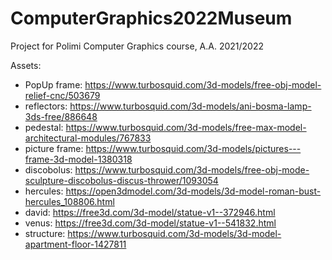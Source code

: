 # ComputerGraphics2022Museum
Project for Polimi Computer Graphics course, A.A. 2021/2022


Assets:
- PopUp frame: https://www.turbosquid.com/3d-models/free-obj-model-relief-cnc/503679
- reflectors: https://www.turbosquid.com/3d-models/ani-bosma-lamp-3ds-free/886648
- pedestal: https://www.turbosquid.com/3d-models/free-max-model-architectural-modules/767833
- picture frame: https://www.turbosquid.com/3d-models/pictures---frame-3d-model-1380318
- discobolus: https://www.turbosquid.com/3d-models/free-obj-mode-sculpture-discobolus-discus-thrower/1093054
- hercules: https://open3dmodel.com/3d-models/3d-model-roman-bust-hercules_108806.html
- david: https://free3d.com/3d-model/statue-v1--372946.html
- venus: https://free3d.com/3d-model/statue-v1--541832.html
- structure: https://www.turbosquid.com/3d-models/3d-model-apartment-floor-1427811